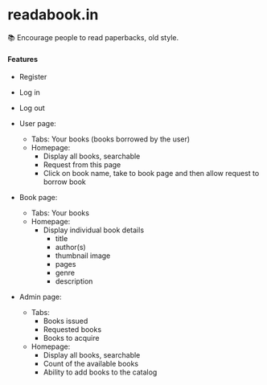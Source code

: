 # readabook.in
:books: Encourage people to read paperbacks, old style.

#### Features
* Register
* Log in
* Log out
* User page:
    * Tabs: Your books (books borrowed by the user)
    * Homepage:
        * Display all books, searchable
        * Request from this page
        * Click on book name, take to book page and then allow request to borrow book
* Book page:
    * Tabs: Your books
    * Homepage:
        * Display individual book details
            * title
            * author(s)
            * thumbnail image
            * pages
            * genre
            * description

* Admin page:
    * Tabs:
        * Books issued
        * Requested books
        * Books to acquire
    * Homepage:
        * Display all books, searchable
        * Count of the available books
        * Ability to add books to the catalog
